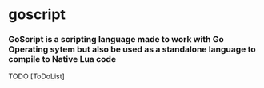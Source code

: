 # goscript

### GoScript is a scripting language made to work with Go Operating sytem but also be used as a standalone language to compile to **Native** Lua code

TODO [ToDoList]
